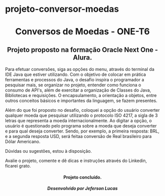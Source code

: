 # projeto-conversor-moedas
<h1 align="center"> Conversos de Moedas - ONE-T6 </h1>
<h2 align="center">Projeto proposto na formação Oracle Next One - Alura.</h2>
<p1>Para efetuar conversões, siga as opções do menu, através do terminal da IDE Java que estiver utilizando. Com o objetivo de colocar em prática ferramentas e processos do Java, o desafio inspira o programador a pesquisar mais, se organizar no projeto, entender como funciona o consumo de API's, além de exercitar a organização de Classes do Java, Bibliotecas e requisições. O encapsulamento, a orientação a objetos, entre outros conceitos básicos e importantes da linguagem, se fazem presentes. </p1>
<p> Além do que foi proposto no desafio, coloquei a opção do usuário converter qualquer moeda que pesquisar utilizando o protocolo ISO 4217, a sigla de 3 letras que representa a moeda internacionalmente. Ao digitar a opção, o usuário é questionado pelo programa sobre a moeda que deseja converter e para qual deseja converter. Sendo, por exemplo, a primeira resposta: BRL, e a segunda resposta USD, será feitaa conversão de Real brasileiro para Dólar Americano.</p>
<p>Dúvidas ou sugestões, estou à disposição.</p>
<p2>Avalie o projeto, comente e dê dicas e instruções através do Linkedin, ficarei grato.</p2>
<h4 align="center"> Projeto concluído. </h4>
<h5 align="center"> Desenvolvido por Jeferson Lucas</h5>
